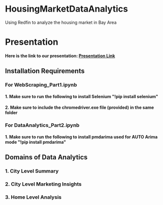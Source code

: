# HousingMarketDataAnalytics
Using Redfin to analyze the housing market in Bay Area

# Presentation
#### Here is the link to our presentation: [Presentation Link](https://docs.google.com/presentation/d/11h6JXWxN1wGTUFsweaBT9OdWPGdl4Do3/edit?usp=sharing&ouid=111841605871131084562&rtpof=true&sd=true)

## Installation Requirements
### For WebScraping_Part1.ipynb
#### 1. Make sure to run the following to install Selenium "!pip install selenium"
#### 2. Make sure to include the chromedriver.exe file (provided) in the same folder 

### For DataAnalytics_Part2.ipynb
#### 1. Make sure to run the following to install pmdarima used for AUTO Arima mode "!pip install pmdarima"
## Domains of Data Analytics 
### 1. City Level Summary
### 2. City Level Marketing Insights
### 3. Home Level Analysis

